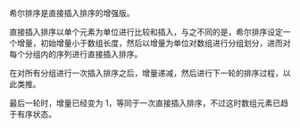 希尔排序是直接插入排序的增强版。

直接插入排序以单个元素为单位进行比较和插入，与之不同的是，希尔排序设定一个增量，初始增量小于数组长度，然后以增量为单位对数组进行分组划分，进而对每个分组内的序列进行直接插入排序。

在对所有分组进行一次插入排序之后，增量递减，然后进行下一轮的排序过程，以此类推。

最后一轮时，增量已经变为 1，等同于一次直接插入排序，不过这时数组元素已趋于有序状态。